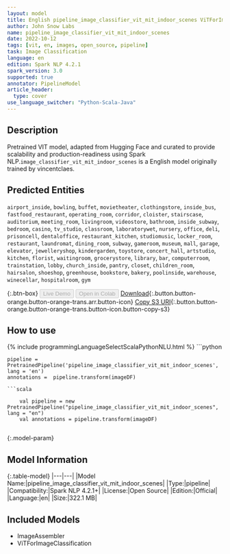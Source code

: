 ```yaml
---
layout: model
title: English pipeline_image_classifier_vit_mit_indoor_scenes ViTForImageClassification from vincentclaes
author: John Snow Labs
name: pipeline_image_classifier_vit_mit_indoor_scenes
date: 2022-10-12
tags: [vit, en, images, open_source, pipeline]
task: Image Classification
language: en
edition: Spark NLP 4.2.1
spark_version: 3.0
supported: true
annotator: PipelineModel
article_header:
  type: cover
use_language_switcher: "Python-Scala-Java"
---
```


## Description

Pretrained VIT  model, adapted from Hugging Face and curated to provide scalability and production-readiness using Spark NLP.`image_classifier_vit_mit_indoor_scenes` is a English model originally trained by vincentclaes.


## Predicted Entities

`airport_inside`, `bowling`, `buffet`, `movietheater`, `clothingstore`, `inside_bus`, `fastfood_restaurant`, `operating_room`, `corridor`, `cloister`, `stairscase`, `auditorium`, `meeting_room`, `livingroom`, `videostore`, `bathroom`, `inside_subway`, `bedroom`, `casino`, `tv_studio`, `classroom`, `laboratorywet`, `nursery`, `office`, `deli`, `prisoncell`, `dentaloffice`, `restaurant_kitchen`, `studiomusic`, `locker_room`, `restaurant`, `laundromat`, `dining_room`, `subway`, `gameroom`, `museum`, `mall`, `garage`, `elevator`, `jewelleryshop`, `kindergarden`, `toystore`, `concert_hall`, `artstudio`, `kitchen`, `florist`, `waitingroom`, `grocerystore`, `library`, `bar`, `computerroom`, `trainstation`, `lobby`, `church_inside`, `pantry`, `closet`, `children_room`, `hairsalon`, `shoeshop`, `greenhouse`, `bookstore`, `bakery`, `poolinside`, `warehouse`, `winecellar`, `hospitalroom`, `gym`

{:.btn-box}
<button class="button button-orange" disabled>Live Demo</button>
<button class="button button-orange" disabled>Open in Colab</button>
[Download](https://s3.amazonaws.com/auxdata.johnsnowlabs.com/public/models/pipeline_image_classifier_vit_mit_indoor_scenes_en_4.2.1_3.0_1665569637323.zip){:.button.button-orange.button-orange-trans.arr.button-icon}
[Copy S3 URI](s3://auxdata.johnsnowlabs.com/public/models/pipeline_image_classifier_vit_mit_indoor_scenes_en_4.2.1_3.0_1665569637323.zip){:.button.button-orange.button-orange-trans.button-icon.button-copy-s3}

## How to use



<div class="tabs-box" markdown="1">
{% include programmingLanguageSelectScalaPythonNLU.html %}
```python

    pipeline = PretrainedPipeline('pipeline_image_classifier_vit_mit_indoor_scenes', lang = 'en')
    annotations =  pipeline.transform(imageDF)
    
```
```scala

    val pipeline = new PretrainedPipeline("pipeline_image_classifier_vit_mit_indoor_scenes", lang = "en")
    val annotations = pipeline.transform(imageDF)
    
```
</div>

{:.model-param}
## Model Information

{:.table-model}
|---|---|
|Model Name:|pipeline_image_classifier_vit_mit_indoor_scenes|
|Type:|pipeline|
|Compatibility:|Spark NLP 4.2.1+|
|License:|Open Source|
|Edition:|Official|
|Language:|en|
|Size:|322.1 MB|

## Included Models

- ImageAssembler
- ViTForImageClassification